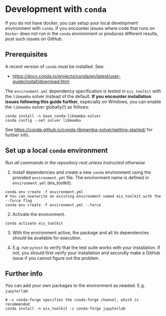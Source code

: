# Development with `conda`

If you do not have docker, you can setup your local development environment
with `conda`. If you encounter issues where code that runs on `Docker` does not
run in the `conda` environment or produces different results, post such issues on GitHub.

## Prerequisites

A recent version of `conda` must be installed. See:

-   <https://docs.conda.io/projects/conda/en/latest/user-guide/install/download.html>

The `environment.yml` dependency specification is tested in `eis_toolkit` with
the `libmamba` solver instead of the default. **If you encounter installation
issues following this guide further**, especially on Windows, you can enable the
`libmamba` solver globally(!) as follows:

``` shell
conda install -n base conda-libmamba-solver
conda config --set solver libmamba
```

See <https://conda.github.io/conda-libmamba-solver/getting-started/> for
further info.

## Set up a local `conda` environment

*Run all commands in the repository root unless instructed otherwise*

1.  Install dependencies and create a new `conda` environment using the
    provided `environment.yml` file. The environment name is defined in
    `environment.yml` (eis_toolkit).

``` shell
conda env create -f environment.yml
# You can overwrite an existing environment named eis_toolkit with the --force flag
conda env create -f environment.yml --force
```

2.  Activate the environment.

``` shell
conda activate eis_toolkit
```

3.  With the environment active, the package and all its dependencies
    should be available for execution.

4.  E.g. run `pytest` to verify that the test suite works with your
    installation. If not, you should first verify your installation and
    secondly make a GitHub issue if you cannot figure out the problem.

## Further info

You can add your own packages to the environment as needed. E.g.
`jupyterlab`:

``` shell
# -c conda-forge specifies the conda-forge channel, which is recommended
conda install -n eis_toolkit -c conda-forge jupyterlab 
```

